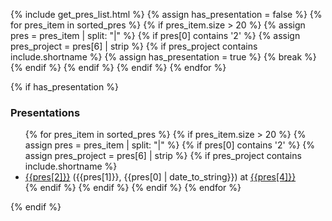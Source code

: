 {% include get_pres_list.html %}
{% assign has_presentation = false %}
{% for pres_item in sorted_pres %}
  {% if pres_item.size  > 20 %}
    {% assign pres = pres_item | split: "|" %}
    {% if pres[0] contains '2' %}
      {% assign pres_project = pres[6] | strip %}
      {% if pres_project contains include.shortname  %}
        {% assign has_presentation = true %}
        {% break %}
      {% endif %}
    {% endif %}
  {% endif %}
{% endfor %}

{% if has_presentation %}
### Presentations
<ul>
{% for pres_item in sorted_pres %}
{% if pres_item.size  > 20 %}
{% assign pres = pres_item | split: "|" %}
{% if pres[0] contains '2' %}
{% assign pres_project = pres[6] | strip %}
{% if pres_project contains include.shortname  %}
<li> <a href="{{pres[3]}}">{{pres[2]}}</a> ({{pres[1]}}, {{pres[0] | date_to_string}}) at <a href="{{pres[5]}}">{{pres[4]}}</a> </li>
{% endif %}
{% endif %}
{% endif %}
{% endfor %}
</ul>
{% endif %}
